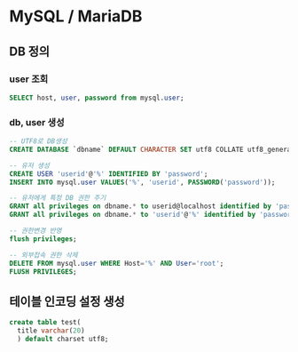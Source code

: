 # MySQL / MariaDB

## DB 정의

### user 조회

```sql
SELECT host, user, password from mysql.user;
```

### db, user 생성

```sql
-- UTF8로 DB생성
CREATE DATABASE `dbname` DEFAULT CHARACTER SET utf8 COLLATE utf8_general_ci;

-- 유저 생성
CREATE USER 'userid'@'%' IDENTIFIED BY 'password';
INSERT INTO mysql.user VALUES('%', 'userid', PASSWORD('password'));

-- 유저에게 특정 DB 권한 주기
GRANT all privileges on dbname.* to userid@localhost identified by 'password';
GRANT all privileges on dbname.* to 'userid'@'%' identified by 'password';

-- 권한변경 반영
flush privileges;

-- 외부접속 권한 삭제
DELETE FROM mysql.user WHERE Host='%' AND User='root';
FLUSH PRIVILEGES;
```

## 테이블 인코딩 설정 생성

```sql
create table test(
  title varchar(20)
  ) default charset utf8;
```
